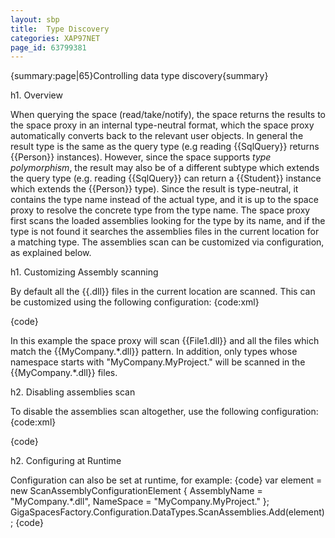 ```yaml
---
layout: sbp
title:  Type Discovery
categories: XAP97NET
page_id: 63799381
---
```


{summary:page|65}Controlling data type discovery{summary}

h1. Overview

When querying the space (read/take/notify), the space returns the results to the space proxy in an internal type-neutral format, which the space proxy automatically converts back to the relevant user objects. In general the result type is the same as the query type (e.g reading {{SqlQuery<Person>}} returns {{Person}} instances). However, since the space supports *type polymorphism*, the result may also be of a different subtype which extends the query type (e.g. reading {{SqlQuery<Person>}} can return a {{Student}} instance  which extends the {{Person}} type). Since the result is type-neutral, it contains the type name instead of the actual type, and it is up to the space proxy to resolve the concrete type from the type name. The space proxy first scans the loaded assemblies looking for the type by its name, and if the type is not found it searches the assemblies files in the current location for a matching type. The assemblies scan can be customized via configuration, as explained below.

h1. Customizing Assembly scanning

By default all the {{.dll}} files in the current location are scanned. This can be customized using the following configuration:
{code:xml}
<configuration>
    <configSections>
        <section name="GigaSpaces" type="GigaSpaces.Core.Configuration.GigaSpacesCoreConfiguration, GigaSpaces.Core"/>
    </configSections>
    <GigaSpaces>
        <DataTypes>
            <ScanAssemblies>
                <add AssemblyName="File1.dll"/>
                <add AssemblyName="MyCompany.*.dll" NameSpace="MyCompany.MyProject."/>
            </ScanAssemblies>
        </DataTypes>
    </GigaSpaces>
</configuration>
{code}

In this example the space proxy will scan {{File1.dll}} and all the files which match the {{MyCompany.\*.dll}} pattern. In addition, only types whose namespace starts with "MyCompany.MyProject." will be scanned in the {{MyCompany.\*.dll}} files.

h2. Disabling assemblies scan

To disable the assemblies scan altogether, use the following configuration:
{code:xml}
<configuration>
    <configSections>
        <section name="GigaSpaces" type="GigaSpaces.Core.Configuration.GigaSpacesCoreConfiguration, GigaSpaces.Core"/>
    </configSections>
    <GigaSpaces>
        <DataTypes>
            <ScanAssemblies Disabled="true"/>
        </DataTypes>
    </GigaSpaces>
</configuration>
{code}

h2. Configuring at Runtime

Configuration can also be set at runtime, for example:
{code}
var element = new ScanAssemblyConfigurationElement { AssemblyName = "MyCompany.*.dll", NameSpace = "MyCompany.MyProject." };
GigaSpacesFactory.Configuration.DataTypes.ScanAssemblies.Add(element);
{code}